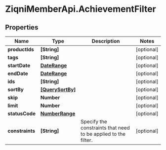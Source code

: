 # ZiqniMemberApi.AchievementFilter

## Properties

Name | Type | Description | Notes
------------ | ------------- | ------------- | -------------
**productIds** | **[String]** |  | [optional] 
**tags** | **[String]** |  | [optional] 
**startDate** | [**DateRange**](DateRange.md) |  | [optional] 
**endDate** | [**DateRange**](DateRange.md) |  | [optional] 
**ids** | **[String]** |  | [optional] 
**sortBy** | [**[QuerySortBy]**](QuerySortBy.md) |  | [optional] 
**skip** | **Number** |  | [optional] 
**limit** | **Number** |  | [optional] 
**statusCode** | [**NumberRange**](NumberRange.md) |  | [optional] 
**constraints** | **[String]** | Specify the constraints that need to be applied to the filter. | [optional] 


